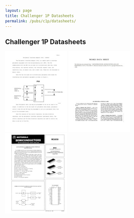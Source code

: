 ```yaml
---
layout: page
title: Challenger 1P Datasheets
permalink: /pubs/c1p/datasheets/
---
```


Challenger 1P Datasheets
------------------------

[<img src="covers/MC6820.jpg" width="200" height="260" alt="MC6820"/>](https://1drv.ms/b/s!ArcO_mFRe1Z9gt4Pnzs-1jVc__AQyQ?e=X0oB6p)
[<img src="covers/MC6821.jpg" width="200" height="260" alt="MC6821"/>](https://1drv.ms/b/s!ArcO_mFRe1Z9gt4OYdAJ3R260rZzEQ?e=TrYba4)
[<img src="covers/MC6850.jpg" width="200" height="260" alt="MC6850"/>](https://1drv.ms/b/s!ArcO_mFRe1Z9gt4Qomu856PJZ8gvyA?e=U1kue1)
